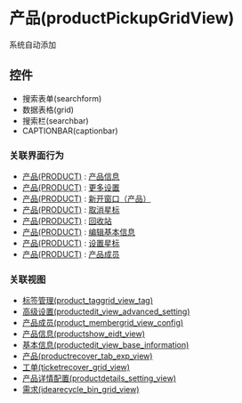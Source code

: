 # 产品(productPickupGridView)  <!-- {docsify-ignore-all} -->

系统自动添加




## 控件
  * 搜索表单(searchform)
  * 数据表格(grid)
  * 搜索栏(searchbar)
  * CAPTIONBAR(captionbar)


### 关联界面行为
  * [产品(PRODUCT)](module/ProdMgmt/Product) : [产品信息](module/ProdMgmt/Product#界面行为)
  * [产品(PRODUCT)](module/ProdMgmt/Product) : [更多设置](module/ProdMgmt/Product#界面行为)
  * [产品(PRODUCT)](module/ProdMgmt/Product) : [新开窗口（产品）](module/ProdMgmt/Product#界面行为)
  * [产品(PRODUCT)](module/ProdMgmt/Product) : [取消星标](module/ProdMgmt/Product#界面行为)
  * [产品(PRODUCT)](module/ProdMgmt/Product) : [回收站](module/ProdMgmt/Product#界面行为)
  * [产品(PRODUCT)](module/ProdMgmt/Product) : [编辑基本信息](module/ProdMgmt/Product#界面行为)
  * [产品(PRODUCT)](module/ProdMgmt/Product) : [设置星标](module/ProdMgmt/Product#界面行为)
  * [产品(PRODUCT)](module/ProdMgmt/Product) : [产品成员](module/ProdMgmt/Product#界面行为)

### 关联视图
  * [标签管理(product_taggrid_view_tag)](app/view/product_taggrid_view_tag)
  * [高级设置(productedit_view_advanced_setting)](app/view/productedit_view_advanced_setting)
  * [产品成员(product_membergrid_view_config)](app/view/product_membergrid_view_config)
  * [产品信息(productshow_eidt_view)](app/view/productshow_eidt_view)
  * [基本信息(productedit_view_base_information)](app/view/productedit_view_base_information)
  * [产品(productrecover_tab_exp_view)](app/view/productrecover_tab_exp_view)
  * [工单(ticketrecover_grid_view)](app/view/ticketrecover_grid_view)
  * [产品详情配置(productdetails_setting_view)](app/view/productdetails_setting_view)
  * [需求(idearecycle_bin_grid_view)](app/view/idearecycle_bin_grid_view)

<script>
 const { createApp } = Vue
  createApp({
    data() {
      return {
        message: '!'
      }
    }
  }).use(ElementPlus).mount('#app')
</script>